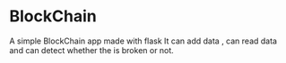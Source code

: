 # BlockChain
A simple BlockChain app made with flask
It can add data
 , can read data
and can detect whether the is broken or not.
